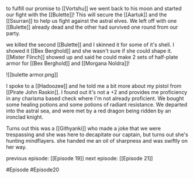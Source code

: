 to fulfill our promise to [[Vortshu]] we went back to his moon and started our fight with the [[Bulette]]!
This will secure the [[Aartuk]] and the [[Ssurran]] to help us fight against the astral elves. We left off with one [[Bulette]] already dead and the other had survived one round from our party.

we killed the second [[Bulette]] and I skinned it for some of it's shell. I showed it [[Bex Berghold]] and she wasn't sure if she could shape it. [[Mister Flinch]] showed up and said he could make 2 sets of half-plate armor for [[Bex Berghold]] and [[Morgana Noldra]]!

![[bulette armor.png]]


I spoke to a [[Hadoozee]] and he told me a bit more about my pistol from [[Pirate John Raskin]]. I found out it's not a +2 and provides me proficiency in any charisma based check where I'm not already proficient. We bought some healing potions and some potions of radiant resistance. We departed into the astral sea, and were met by a red dragon being ridden by an ironclad knight.

Turns out this was a [[Githyanki]] who made a joke that we were trespassing and she was here to decapitate our captain, but turns out she's hunting mindflayers. she handed me an oil of sharpness and was swiftly on her way.

previous episode: [[Episode 19]]
next episode: [[Episode 21]]

#Episode #Episode20
